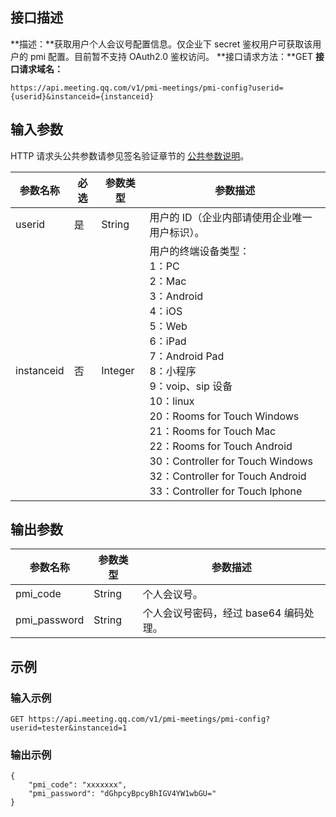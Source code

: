 ## 接口描述
**描述：**获取用户个人会议号配置信息。仅企业下 secret 鉴权用户可获取该用户的 pmi 配置。目前暂不支持 OAuth2.0 鉴权访问。
**接口请求方法：**GET
**接口请求域名：**
```plaintext
https://api.meeting.qq.com/v1/pmi-meetings/pmi-config?userid={userid}&instanceid={instanceid}
```

 

## 输入参数
HTTP 请求头公共参数请参见签名验证章节的 [公共参数说明](https://cloud.tencent.com/document/product/1095/42413#.E5.85.AC.E5.85.B1.E5.8F.82.E6.95.B0)。


| 参数名称 | 必选 | 参数类型| 参数描述|
|---------|---------|---------|---------|
| userid| 是 | String |用户的 ID（企业内部请使用企业唯一用户标识）。 |
| instanceid                   | 否   | Integer  | 用户的终端设备类型： <br>1：PC <br>2：Mac<br>3：Android <br>4：iOS <br>5：Web <br>6：iPad <br>7：Android Pad <br>8：小程序<br>9：voip、sip 设备<br>10：linux<br>20：Rooms for Touch Windows<br>21：Rooms for Touch Mac<br>22：Rooms for Touch Android<br>30：Controller for Touch Windows<br>32：Controller for Touch Android<br>33：Controller for Touch Iphone  |



## 输出参数

| 参数名称     | 参数类型 | 参数描述                           |
| ------------ | -------- | ---------------------------------- |
| pmi_code     | String   | 个人会议号。                         |
| pmi_password | String   | 个人会议号密码，经过 base64 编码处理。 |



## 示例

### 输入示例
```plaintext
GET https://api.meeting.qq.com/v1/pmi-meetings/pmi-config?userid=tester&instanceid=1
```

### 输出示例

```plaintext
{
    "pmi_code": "xxxxxxx",
    "pmi_password": "dGhpcyBpcyBhIGV4YW1wbGU="
}
```

